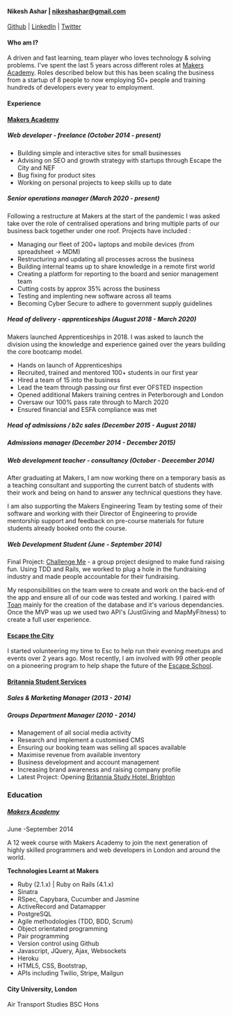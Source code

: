 #### Nikesh Ashar | nikeshashar@gmail.com
[Github](www.github.com/nikeshashar) | [LinkedIn](uk.linkedin.com/in/nikeshashar/) | [Twitter](twitter.com/nikeshashar)

#### Who am I?
A driven and fast learning, team player who loves technology & solving problems. I've spent the last 5 years across different roles at [Makers Academy](https://www,makers.tech). Roles described below but this has been scaling the business from a startup of 8 people to now employing 50+ people and training hundreds of developers every year to employment.

#### Experience

#### [Makers Academy](https://www.makersacademy.com)

##### Web developer - freelance (October 2014 - present)
+ Building simple and interactive sites for small businesses
+ Advising on SEO and growth strategy with startups through Escape the City and NEF
+ Bug fixing for product sites
+ Working on personal projects to keep skills up to date

##### Senior operations manager (March 2020 - present)
Following a restructure at Makers at the start of the pandemic I was asked take over the role of centralised operations and bring multiple parts of our business back together under one roof. Projects have included :
* Managing our fleet of 200+ laptops and mobile devices (from spreadsheet -> MDM)
* Restructuring and updating all processes across the business
* Building internal teams up to share knowledge in a remote first world
* Creating a platform for reporting to the board and senior management team
* Cutting costs by approx 35% across the business
* Testing and implenting new software across all teams
* Becoming Cyber Secure to adhere to government supply guidelines

##### Head of delivery - apprenticeships (August 2018 - March 2020)
Makers launched Apprenticeships in 2018. I was asked to launch the division using the knowledge and experience gained over the years building the core bootcamp model.
* Hands on launch of Apprenticeships
* Recruited, trained and mentored 100+ students in our first year
* Hired a team of 15 into the business
* Lead the team through passing our first ever OFSTED inspection
* Opened additional Makers training centres in Peterborough and London
* Oversaw our 100% pass rate through to March 2020
* Ensured financial and ESFA compliance was met

##### Head of admissions / b2c sales (December 2015 - August 2018)

##### Admissions manager (December 2014 - December 2015)

##### Web development teacher - consultancy (October - Deecember 2014)
After graduating at Makers, I am now working there on a temporary basis as a teaching consultant and supporting the current batch of students with their work and being on hand to answer any technical questions they have.

I am also supporting the Makers Engineering Team by testing some of their software and working with their Director of Engineering to provide mentorship support and feedback on pre-course materials for future students already booked onto the course.

##### Web Development Student (June - September 2014)
Final Project: [Challenge Me](https://github.com/nikeshashar/challenge-me) - a group project designed to make fund raising fun. Using TDD and Rails, we worked to plug a hole in the fundraising industry and made people accountable for their fundraising.

My responsibilities on the team were to create and work on the back-end of the app and ensure all of our code was tested and working. I paired with [Toan](https://www.github.com/yoshdog) mainly for the creation of the database and it's various dependancies. Once the MVP was up we used two API's (JustGiving and MapMyFitness) to create a full user experience.

#### [Escape the City](https://www.escapethecity.org)
I started volunteering my time to Esc to help run their evening meetups and events over 2 years ago. Most recently, I am involved with 99 other people on a pioneering program to help shape the future of the [Escape School](https://school.escapethecity.org/).

#### [Britannia Student Services](https://www.britanniatravel.com)
##### Sales & Marketing Manager (2013 - 2014)
##### Groups Department Manager (2010 - 2014)

+ Management of all social media activity
+ Research and implement a customised CMS
+ Ensuring our booking team was selling all spaces available
+ Maximise revenue from available inventory
+ Business development and account management
+ Increasing brand awareness and raising company profile
+ Latest Project: Opening [Britannia Study Hotel, Brighton](https://www.britanniastudyhotel.com)

### **Education**
##### [Makers Academy](http://www.makersacademy.com)
June -September 2014

A 12 week course with Makers Academy to join the next generation of highly skilled programmers and web developers in London and around the world.

**Technologies Learnt at Makers**
+ Ruby (2.1.x) | Ruby on Rails (4.1.x)
+ Sinatra
+ RSpec, Capybara, Cucumber and Jasmine
+ ActiveRecord and Datamapper
+ PostgreSQL
+ Agile methodologies (TDD, BDD, Scrum)
+ Object orientated programming
+ Pair programming
+ Version control using Github
+ Javascript, JQuery, Ajax, Websockets
+ Heroku
+ HTML5, CSS, Bootstrap,
+ APIs including Twilio, Stripe, Mailgun

#### City University, London
Air Transport Studies BSC Hons
